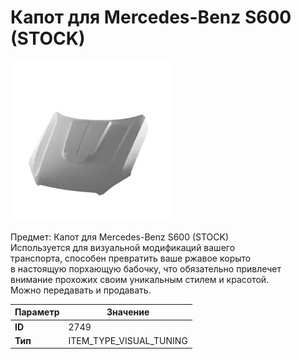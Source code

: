 # Капот для Mercedes-Benz S600 (STOCK)

![Item Image](../img/2749.webp?raw=true)

Предмет: Капот для Mercedes-Benz S600 (STOCK)<br>Используется для визуальной модификаций вашего<br>транспорта, способен превратить ваше ржавое корыто<br>в настоящую порхающую бабочку, что обязательно привлечет<br>внимание прохожих своим уникальным стилем и красотой.<br>Можно передавать и продавать.


| Параметр | Значение |
|----------|----------|
| **ID** | 2749 |
| **Тип** | ITEM_TYPE_VISUAL_TUNING |

